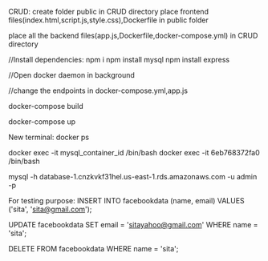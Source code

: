 CRUD:
create folder public in CRUD directory
place frontend files(index.html,script.js,style.css),Dockerfile in public folder

place all the backend files(app.js,Dockerfile,docker-compose.yml) in CRUD directory

//Install dependencies:
npm i
npm install mysql 
npm install express

//Open docker daemon in background

//change the endpoints in docker-compose.yml,app.js

docker-compose build

docker-compose up

New terminal:
docker ps

docker exec -it mysql_container_id /bin/bash
docker exec -it 6eb768372fa0 /bin/bash

mysql -h database-1.cnzkvkf31hel.us-east-1.rds.amazonaws.com -u admin -p

For testing purpose:
INSERT INTO facebookdata (name, email) VALUES ('sita', 'sita@gmail.com');

UPDATE facebookdata SET email = 'sitayahoo@gmail.com' WHERE name = 'sita';

DELETE FROM facebookdata WHERE name = 'sita';